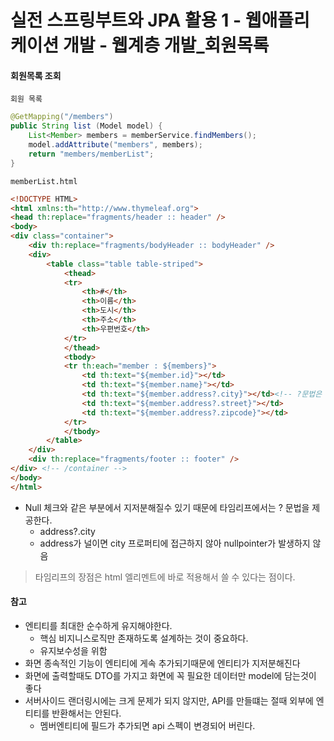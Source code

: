 # 실전 스프링부트와 JPA 활용 1 - 웹애플리케이션 개발 - 웹계층 개발_회원목록

#### 회원목록 조회

`회원 목록`
```java
@GetMapping("/members")
public String list (Model model) {
    List<Member> members = memberService.findMembers();
    model.addAttribute("members", members);
    return "members/memberList";
}
```


`memberList.html`
```html
<!DOCTYPE HTML>
<html xmlns:th="http://www.thymeleaf.org">
<head th:replace="fragments/header :: header" />
<body>
<div class="container">
    <div th:replace="fragments/bodyHeader :: bodyHeader" />
    <div>
        <table class="table table-striped">
            <thead>
            <tr>
                <th>#</th>
                <th>이름</th>
                <th>도시</th>
                <th>주소</th>
                <th>우편번호</th>
            </tr>
            </thead>
            <tbody>
            <tr th:each="member : ${members}">
                <td th:text="${member.id}"></td>
                <td th:text="${member.name}"></td>
                <td th:text="${member.address?.city}"></td><!-- ?문법은 널체크문법. -->
                <td th:text="${member.address?.street}"></td>
                <td th:text="${member.address?.zipcode}"></td>
            </tr>
            </tbody>
        </table>
    </div>
    <div th:replace="fragments/footer :: footer" />
</div> <!-- /container -->
</body>
</html>
```
- Null 체크와 같은 부분에서 지저분해질수 있기 때문에 타임리프에서는 ? 문법을 제공한다.
    - address?.city
    - address가 널이면 city 프로퍼티에 접근하지 않아 nullpointer가 발생하지 않음

> 타임리프의 장점은 html 엘리멘트에 바로 적용해서 쓸 수 있다는 점이다.

#### 참고
- 엔티티를 최대한 순수하게 유지해야한다.
    - 핵심 비지니스로직만 존재하도록 설계하는 것이 중요하다.
    - 유지보수성을 위함
- 화면 종속적인 기능이 엔티티에 게속 추가되기때문에 엔티티가 지저분해진다
- 화면에 출력할때도 DTO를 가지고 화면에 꼭 필요한 데이터만 model에 담는것이 좋다
- 서버사이드 랜더링시에는 크게 문제가 되지 않지만, API를 만들떄는 절때 외부에 엔티티를 반환해서는 안된다.
    - 멤버엔티티에 필드가 추가되면 api 스펙이 변경되어 버린다.
